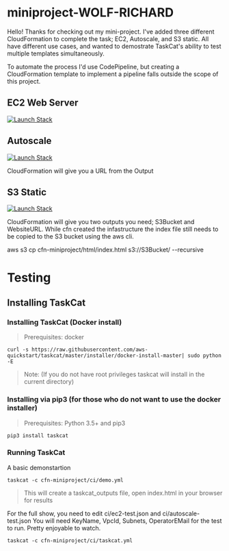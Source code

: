 # miniproject-WOLF-RICHARD

Hello! Thanks for checking out my mini-project. I've added three different CloudFormation to complete the task; EC2, Autoscale, and S3 static. All have different use cases, and wanted to demostrate TaskCat's ability to test multiple templates simultaneously.

To automate the process I'd use CodePipeline, but creating a CloudFormation template to implement a pipeline falls outside the scope of this project.

## EC2 Web Server

[![Launch Stack](https://cdn.rawgit.com/buildkite/cloudformation-launch-stack-button-svg/master/launch-stack.svg)](https://console.aws.amazon.com/cloudformation/home#/stacks/new?stackName=EC2WebServer&templateURL=https://s3-us-west-2.amazonaws.com/stelligent-wolf-richard/ec2webserver.template)

## Autoscale

[![Launch Stack](https://cdn.rawgit.com/buildkite/cloudformation-launch-stack-button-svg/master/launch-stack.svg)](https://console.aws.amazon.com/cloudformation/home#/stacks/new?stackName=S3Static&templateURL=https://s3-us-west-2.amazonaws.com/stelligent-wolf-richard/autoscale.template)

CloudFormation will give you a URL from the Output

## S3 Static

[![Launch Stack](https://cdn.rawgit.com/buildkite/cloudformation-launch-stack-button-svg/master/launch-stack.svg)](https://console.aws.amazon.com/cloudformation/home#/stacks/new?stackName=S3Static&templateURL=https://s3-us-west-2.amazonaws.com/stelligent-wolf-richard/s3static.template)

CloudFormation will give you two outputs you need; S3Bucket and WebsiteURL. While cfn created the infastructure the index file still needs to be copied to the S3 bucket using the aws cli.

aws s3 cp cfn-miniproject/html/index.html s3://S3Bucket/ --recursive

# Testing

## Installing TaskCat

### Installing TaskCat (Docker install)
> Prerequisites: docker
```
curl -s https://raw.githubusercontent.com/aws-quickstart/taskcat/master/installer/docker-install-master| sudo python -E
```
> Note: (If you do not have root privileges taskcat will install in the current directory)

### Installing via pip3 (for those who do not want to use the docker installer)
> Prerequisites: Python 3.5+ and pip3
```
pip3 install taskcat
```
### Running TaskCat
A basic demonstartion 
```
taskcat -c cfn-miniproject/ci/demo.yml
```
> This will create a taskcat_outputs file, open index.html in your browser for results


For the full show, you need to edit ci/ec2-test.json and ci/autoscale-test.json
You will need KeyName, VpcId, Subnets, OperatorEMail for the test to run. Pretty enjoyable to watch.

```
taskcat -c cfn-miniproject/ci/taskcat.yml
```




